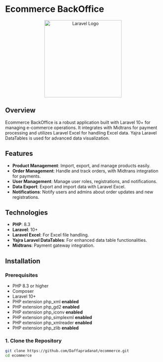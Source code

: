 # Ecommerce BackOffice

<p align="center">
  <img src="https://laravel.com/img/logomark.min.svg" alt="Laravel Logo" width="250"/>
<!--   <img src="https://www.php.net/images/logos/php-logo.svg" alt="PHP Logo" width="100"/>
  <img src="https://getcomposer.org/img/logo-composer-transparent.png" alt="Composer Logo" width="100"/> -->
</p>

## Overview

Ecommerce BackOffice is a robust application built with Laravel 10+ for managing e-commerce operations. It integrates with Midtrans for payment processing and utilizes Laravel Excel for handling Excel data. Yajra Laravel DataTables is used for advanced data visualization.

## Features

- **Product Management**: Import, export, and manage products easily.
- **Order Management**: Handle and track orders, with Midtrans integration for payments.
- **User Management**: Manage user roles, registrations, and notifications.
- **Data Export**: Export and import data with Laravel Excel.
- **Notifications**: Notify users and admins about order updates and new registrations.

## Technologies

- **PHP**: 8.3
- **Laravel**: 10+
- **Laravel Excel**: For Excel file handling.
- **Yajra Laravel DataTables**: For enhanced data table functionalities.
- **Midtrans**: Payment gateway integration.

## Installation

### Prerequisites

- PHP 8.3 or higher
- Composer
- Laravel 10+
- PHP extension php_xml **enabled**
- PHP extension php_gd2 **enabled**
- PHP extension php_iconv **enabled**
- PHP extension php_simplexml **enabled**
- PHP extension php_xmlreader **enabled**
- PHP extension php_zlib **enabled**

### 1. Clone the Repository

```bash
git clone https://github.com/Daffapradanat/ecommerce.git
cd ecommerce

